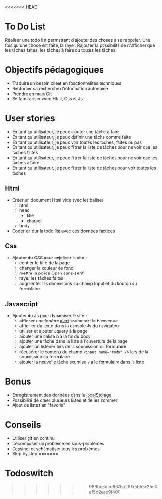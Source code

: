 <<<<<<< HEAD
# To Do List
Réaliser une todo list permettant d'ajouter des choses à se rappeler. Une fois qu'une chose est faite, la rayer. Rajouter la possibilité de n'afficher que les tâches faites, les tâches à faire ou toutes les tâches.

# Objectifs pédagogiques
* Traduire un besoin client en fonctionnalités techniques
* Renforcer sa recherche d'information autonome
* Prendre en main Git
* Se familiariser avec Html, Css et Js


# User stories
* En tant qu'utilisateur, je peux ajouter une tâche à faire
* En tant qu'utilisateur, je peux définir une tâche comme faite
* En tant qu'utilisateur, je peux voir toutes les tâches, faites ou pas
* En tant qu'utilisateur, je peux filtrer la liste de tâches pour ne voir que les tâches faites
* En tant qu'utilisateur, je peux filtrer la liste de tâches pour ne voir que les tâches à faire
* En tant qu'utilisateur, je peux filtrer la liste de tâches pour voir toutes les tâches

## Html
* Créer un document Html vide avec les balises
	* html
	* head
		* title
		* charset
	* body
* Coder en dur la todo list avec des données factices

## Css
* Ajouter du CSS pour enjoliver le site :
	* centrer le titre de la page
	* changer la couleur de fond
	* mettre la police Open sans-serif
	* rayer les tâches faites
	* augmenter les dimensions du champ Input et du bouton du formulaire

## Javascript
* Ajouter du Js pour dynamiser le site : 
	* afficher une fenêtre [alert](https://developer.mozilla.org/fr/docs/Web/API/Window/alert) souhaitant la bienvenue
	* affichier du texte dans la console Js du navigateur
	* utiliser et ajouter Jquery à la page
	* ajouter une balise p à la fin du body
	* ajouter une tâche dans la liste à l'ouverture de la page
	* ajouter un listener lors de la soumission du formulaire
	* récupérer le contenu du champ `<input name="todo" />` lors de la soumission du formulaire
	* ajouter la nouvelle tâche soumise via le formulaire dans la liste


# Bonus 
* Enregistrement des données dans le [localStorage](https://developer.mozilla.org/en-US/docs/Web/API/Storage/LocalStorage)
* Possibilité de créer plusieurs listes et de les nommer
* Ajout de listes en "favoris"

# Conseils
* Utiliser git en continu
* Décomposer un problème en sous-problèmes
* Dessiner et schématiser tous les problèmes
* Step by step
=======
# Todoswitch
>>>>>>> 989bd6dcd6676a28155b55c25e0af5d2eae9f407
